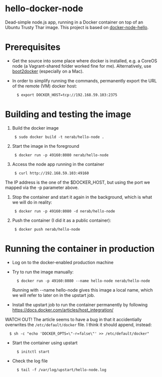 # hello-docker-node

Dead-simple node.js app, running in a Docker container on top of an Ubuntu Trusty Thar image. This project is based on [docker-node-hello](https://github.com/enokd/docker-node-hello/).

# Prerequisites

* Get the source into some place where docker is installed, e.g. a CoreOS node (a Vagrant-shared folder worked fine for me). Alternatively, use [boot2docker](https://github.com/steeve/boot2docker) (especially on a Mac).

* In order to simplify running the commands, permanently export the URL of the remote (VM) docker host:

        $ export DOCKER_HOST=tcp://192.168.59.103:2375

# Building and testing the image

1. Build the docker image

        $ sudo docker build -t nerab/hello-node .

1. Start the image in the foreground

        $ docker run -p 49160:8080 nerab/hello-node

1. Access the node app running in the container

        $ curl http://192.168.59.103:49160

  The IP address is the one of the $DOCKER_HOST, but using the port we mapped via the -p parameter above.

1. Stop the container and start it again in the background, which is what we will do in reality:

        $ docker run -p 49160:8080 -d nerab/hello-node

1. Push the container (I did it as a public container):

        $ docker push nerab/hello-node

# Running the container in production

* Log on to the docker-enabled production machine

* Try to run the image manually:

        $ docker run -p 49160:8080 --name hello-node nerab/hello-node

  Running with --name hello-node gives this image a local name, which we will refer to later on in the upstart job.

* Install the upstart job to run the container permanently by following https://docs.docker.com/articles/host_integration/

WATCH OUT! The article seems to have a bug in that it accidentially overwrites the `/etc/default/docker` file. I think it should append, instead:

      $ sh -c "echo 'DOCKER_OPTS=\"-r=false\"' >> /etc/default/docker"

* Start the container using upstart

        $ initctl start

* Check the log file

        $ tail -f /var/log/upstart/hello-node.log
